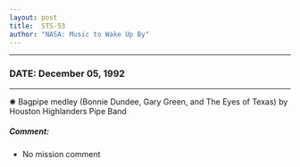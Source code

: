 ```yaml
---
layout: post
title:  STS-53
author: "NASA: Music to Wake Up By"
---
```


----
### DATE: December 05, 1992
----
✺ Bagpipe medley (Bonnie Dundee, Gary Green, and The Eyes of Texas) by Houston Highlanders Pipe Band

##### Comment:
* No mission comment
